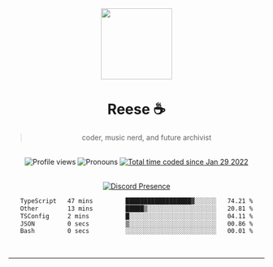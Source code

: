 <div align='center'>
  <img src='https://avatars.githubusercontent.com/u/73779441?v=4' width='140' height='140' />
  <h1>Reese ☕️</h1>
  <blockquote>coder, music nerd, and future archivist</blockquote>
  
  <br />
  
  <img alt="Profile views" src="https://komarev.com/ghpvc/?username=ruffpuff1" />
  <img alt='Pronouns' src='https://img.shields.io/endpoint?url=https://pronoundb.org/shields/61181f81be124c42b207bffd' />
  <a href="https://wakatime.com/@72bf611d-9557-4a85-aa1d-46f6a3346744"><img src="https://wakatime.com/badge/user/72bf611d-9557-4a85-aa1d-46f6a3346744.svg" alt="Total time coded since Jan 29 2022" /></a>

<br />
<br />

<div align='center'>
  
[![Discord Presence](https://lanyard.cnrad.dev/api/486396074282450946)](https://discord.com/users/486396074282450946)
  
</div>

<div align='center'>
  
<!--START_SECTION:waka-->

```txt
TypeScript   47 mins         ██████████████████▓░░░░░░   74.21 %
Other        13 mins         █████▒░░░░░░░░░░░░░░░░░░░   20.81 %
TSConfig     2 mins          █░░░░░░░░░░░░░░░░░░░░░░░░   04.11 %
JSON         0 secs          ▒░░░░░░░░░░░░░░░░░░░░░░░░   00.86 %
Bash         0 secs          ░░░░░░░░░░░░░░░░░░░░░░░░░   00.01 %
```

<!--END_SECTION:waka-->
  
</div>
  
</div><br />

<hr />
